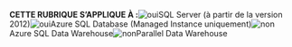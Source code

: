 <Token>**CETTE RUBRIQUE S’APPLIQUE À :**![oui](media/yes.png)SQL Server (à partir de la version 2012)![oui](media/yes.png)Azure SQL Database (Managed Instance uniquement)![non](media/no.png)Azure SQL Data Warehouse![non](media/no.png)Parallel Data Warehouse </Token>

